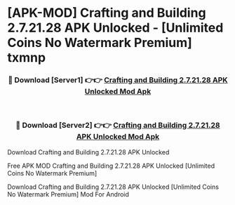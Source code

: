# [APK-MOD] Crafting and Building 2.7.21.28 APK Unlocked - [Unlimited Coins No Watermark Premium] txmnp



<div align="center">
<h3>🔴 Download [Server1] 👉👉 <a href="https://momento.my/?title=Crafting_and_Building_2.7.21.28_APK_Unlocked">Crafting and Building 2.7.21.28 APK Unlocked Mod Apk</a></h3><br>

<h3>🔴 Download [Server2] 👉👉 <a href="https://momento.my/?title=Crafting_and_Building_2.7.21.28_APK_Unlocked">Crafting and Building 2.7.21.28 APK Unlocked Mod Apk</a></h3>
</div>



Download Crafting and Building 2.7.21.28 APK Unlocked 

Free APK MOD Crafting and Building 2.7.21.28 APK Unlocked [Unlimited Coins No Watermark Premium]

Download Crafting and Building 2.7.21.28 APK Unlocked [Unlimited Coins No Watermark Premium] Mod For Android
